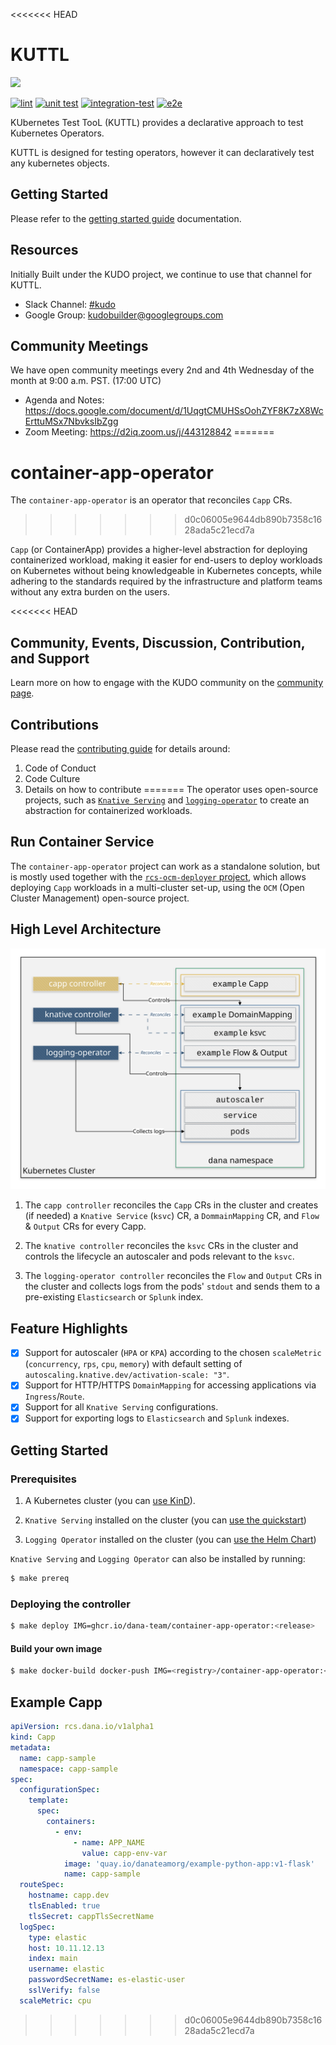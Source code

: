 <<<<<<< HEAD
# KUTTL

<img src="https://kuttl.dev/images/kuttl-horizontal-logo.png" width="256">

[![lint](https://github.com/kudobuilder/kuttl/actions/workflows/lint.yml/badge.svg?branch=main)](https://github.com/kudobuilder/kuttl/actions)
[![unit test](https://github.com/kudobuilder/kuttl/actions/workflows/unittest.yml/badge.svg?branch=main)](https://github.com/kudobuilder/kuttl/actions)
[![integration-test](https://github.com/kudobuilder/kuttl/actions/workflows/integration-test.yml/badge.svg?branch=main)](https://github.com/kudobuilder/kuttl/actions)
[![e2e](https://github.com/kudobuilder/kuttl/actions/workflows/e2e.yml/badge.svg?branch=main)](https://github.com/kudobuilder/kuttl/actions)

KUbernetes Test TooL (KUTTL) provides a declarative approach to test Kubernetes Operators.

KUTTL is designed for testing operators, however it can declaratively test any kubernetes objects.

## Getting Started

Please refer to the [getting started guide](https://kuttl.dev/docs/) documentation.

## Resources

Initially Built under the KUDO project, we continue to use that channel for KUTTL.

* Slack Channel: [#kudo](https://kubernetes.slack.com/archives/CG3HTFCMV)
* Google Group: [kudobuilder@googlegroups.com](https://groups.google.com/forum/#!forum/kudobuilder)

## Community Meetings

We have open community meetings every 2nd and 4th Wednesday of the month at 9:00 a.m. PST. (17:00 UTC)

* Agenda and Notes: https://docs.google.com/document/d/1UqgtCMUHSsOohZYF8K7zX8WcErttuMSx7NbvksIbZgg
* Zoom Meeting: https://d2iq.zoom.us/j/443128842
=======
# container-app-operator

The `container-app-operator` is an operator that reconciles `Capp` CRs.
>>>>>>> d0c06005e9644db890b7358c1628ada5c21ecd7a

`Capp` (or ContainerApp) provides a higher-level abstraction for deploying containerized workload, making it easier for end-users to deploy workloads on Kubernetes without being knowledgeable in Kubernetes concepts, while adhering to the standards required by the infrastructure and platform teams without any extra burden on the users.

<<<<<<< HEAD
## Community, Events, Discussion, Contribution, and Support

Learn more on how to engage with the KUDO community on the [community page](https://kudo.dev/community/).

## Contributions

Please read the [contributing guide](https://github.com/kudobuilder/kuttl/blob/main/CONTRIBUTING.md) for details around:

1. Code of Conduct
1. Code Culture
1. Details on how to contribute
=======
The operator uses open-source projects, such as [`Knative Serving`](https://github.com/knative/serving) and [`logging-operator`](https://github.com/kube-logging/logging-operator) to create an abstraction for containerized workloads.

## Run Container Service

The `container-app-operator` project can work as a standalone solution, but is mostly used together with the [`rcs-ocm-deployer` project](https://github.com/dana-team/rcs-ocm-deployer), which allows deploying `Capp` workloads in a multi-cluster set-up, using the `OCM` (Open Cluster Management) open-source project.

## High Level Architecture

![Architecture](images/capp-architecture.svg)

1. The `capp controller` reconciles the `Capp` CRs in the cluster and creates (if needed) a `Knative Service` (`ksvc`) CR, a `DommainMapping` CR, and `Flow` & `Output` CRs for every Capp.

2. The `knative controller` reconciles the `ksvc` CRs in the cluster and controls the lifecycle an autoscaler and pods relevant to the `ksvc`.

3. The `logging-operator controller` reconciles the `Flow` and `Output` CRs in the cluster and collects logs from the pods' `stdout` and sends them to a pre-existing `Elasticsearch` or `Splunk` index.

## Feature Highlights

- [x] Support for autoscaler (`HPA` or `KPA`) according to the chosen `scaleMetric` (`concurrency`, `rps`, `cpu`, `memory`) with default setting of `autoscaling.knative.dev/activation-scale: "3"`.
- [x] Support for HTTP/HTTPS `DomainMapping` for accessing applications via `Ingress`/`Route`.
- [x] Support for all `Knative Serving` configurations.
- [x] Support for exporting logs to `Elasticsearch` and `Splunk` indexes.

## Getting Started

### Prerequisites

1. A Kubernetes cluster (you can [use KinD](https://kind.sigs.k8s.io/docs/user/quick-start/)).

2. `Knative Serving` installed on the cluster (you can [use the quickstart](https://knative.dev/docs/getting-started/quickstart-install/))

3. `Logging Operator` installed on the cluster (you can [use the Helm Chart](https://kube-logging.dev/docs/install/#deploy-logging-operator-with-helm))

`Knative Serving` and `Logging Operator` can also be installed by running:
```bash
$ make prereq
```

### Deploying the controller

```bash
$ make deploy IMG=ghcr.io/dana-team/container-app-operator:<release>
```

#### Build your own image

```bash
$ make docker-build docker-push IMG=<registry>/container-app-operator:<tag>
```

## Example Capp

```yaml
apiVersion: rcs.dana.io/v1alpha1
kind: Capp
metadata:
  name: capp-sample
  namespace: capp-sample
spec:
  configurationSpec:
    template:
      spec:
        containers:
          - env:
              - name: APP_NAME
                value: capp-env-var
            image: 'quay.io/danateamorg/example-python-app:v1-flask'
            name: capp-sample
  routeSpec:
    hostname: capp.dev
    tlsEnabled: true
    tlsSecret: cappTlsSecretName
  logSpec:
    type: elastic
    host: 10.11.12.13
    index: main
    username: elastic
    passwordSecretName: es-elastic-user
    sslVerify: false
  scaleMetric: cpu
```
>>>>>>> d0c06005e9644db890b7358c1628ada5c21ecd7a
